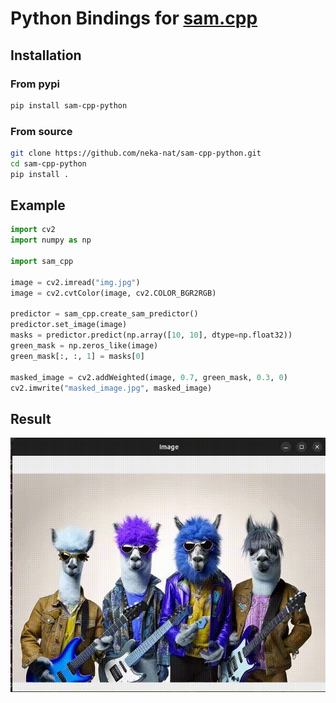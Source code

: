 # Python Bindings for [sam.cpp](https://github.com/YavorGIvanov/sam.cpp)

## Installation

### From pypi

```sh
pip install sam-cpp-python
```

### From source

```sh
git clone https://github.com/neka-nat/sam-cpp-python.git
cd sam-cpp-python
pip install .
```

## Example

```py
import cv2
import numpy as np

import sam_cpp

image = cv2.imread("img.jpg")
image = cv2.cvtColor(image, cv2.COLOR_BGR2RGB)

predictor = sam_cpp.create_sam_predictor()
predictor.set_image(image)
masks = predictor.predict(np.array([10, 10], dtype=np.float32))
green_mask = np.zeros_like(image)
green_mask[:, :, 1] = masks[0]

masked_image = cv2.addWeighted(image, 0.7, green_mask, 0.3, 0)
cv2.imwrite("masked_image.jpg", masked_image)
```

## Result

![demo](examples/sam_cpp_python_demo.gif)
